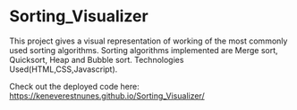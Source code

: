 # Sorting_Visualizer

This project gives a visual representation of working of the most commonly used sorting algorithms. 
Sorting algorithms implemented are Merge sort, Quicksort, Heap
and Bubble sort.
Technologies Used(HTML,CSS,Javascript).

Check out the deployed code here: https://keneverestnunes.github.io/Sorting_Visualizer/
